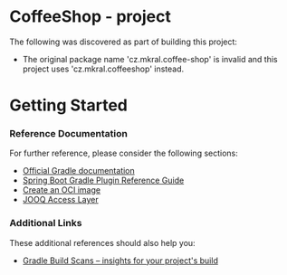 # CoffeeShop - project
The following was discovered as part of building this project:

* The original package name 'cz.mkral.coffee-shop' is invalid and this project uses 'cz.mkral.coffeeshop' instead.

# Getting Started

### Reference Documentation
For further reference, please consider the following sections:

* [Official Gradle documentation](https://docs.gradle.org)
* [Spring Boot Gradle Plugin Reference Guide](https://docs.spring.io/spring-boot/docs/2.7.9/gradle-plugin/reference/html/)
* [Create an OCI image](https://docs.spring.io/spring-boot/docs/2.7.9/gradle-plugin/reference/html/#build-image)
* [JOOQ Access Layer](https://docs.spring.io/spring-boot/docs/2.7.9/reference/htmlsingle/#data.sql.jooq)

### Additional Links
These additional references should also help you:

* [Gradle Build Scans – insights for your project's build](https://scans.gradle.com#gradle)